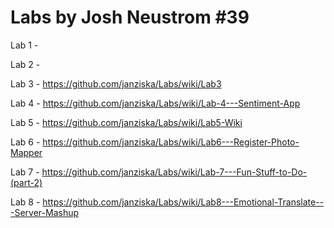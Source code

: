 # Labs by Josh Neustrom #39
Lab 1 - 

Lab 2 - 

Lab 3 - https://github.com/janziska/Labs/wiki/Lab3

Lab 4 - https://github.com/janziska/Labs/wiki/Lab-4---Sentiment-App

Lab 5 - https://github.com/janziska/Labs/wiki/Lab5-Wiki

Lab 6 - https://github.com/janziska/Labs/wiki/Lab6---Register-Photo-Mapper

Lab 7 - https://github.com/janziska/Labs/wiki/Lab-7---Fun-Stuff-to-Do-(part-2)

Lab 8 - https://github.com/janziska/Labs/wiki/Lab8---Emotional-Translate---Server-Mashup
